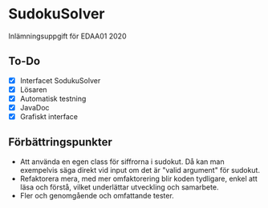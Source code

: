 # SudokuSolver

Inlämningsuppgift för EDAA01 2020

## To-Do

- [x] Interfacet SodukuSolver
- [x] Lösaren
- [x] Automatisk testning
- [x] JavaDoc
- [x] Grafiskt interface

## Förbättringspunkter

- Att använda en egen class för siffrorna i sudokut. Då kan man exempelvis säga direkt vid input om det är "valid argument" för sudokut.
- Refaktorera mera, med mer omfaktorering blir koden tydligare, enkel att läsa och förstå, vilket underlättar utveckling och samarbete.
- Fler och genomgående och omfattande tester.
